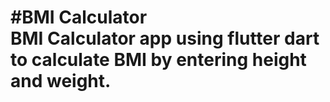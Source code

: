 <h1>#BMI Calculator <br>
BMI Calculator app using flutter dart to calculate BMI by entering height and weight.
</h1>
